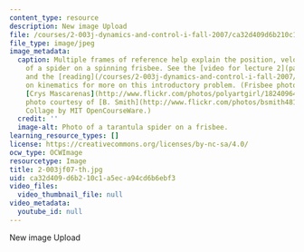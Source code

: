 ```yaml
---
content_type: resource
description: New image Upload
file: /courses/2-003j-dynamics-and-control-i-fall-2007/ca32d409d6b210c1a5eca94cd6b6ebf3_2-003jf07-th.jpg
file_type: image/jpeg
image_metadata:
  caption: Multiple frames of reference help explain the position, velocity and acceleration
    of a spider on a spinning frisbee. See the [video for lecture 2](pages/video-lectures)
    and the [reading](/courses/2-003j-dynamics-and-control-i-fall-2007/pages/readings)
    on kinematics for more on this introductory problem. (Frisbee photo courtesy of
    [Crys Mascarenas](http://www.flickr.com/photos/polyartgirl/182409645/); spider
    photo courtesy of [B. Smith](http://www.flickr.com/photos/bsmith4815/152922109/).
    Collage by MIT OpenCourseWare.)
  credit: ''
  image-alt: Photo of a tarantula spider on a frisbee.
learning_resource_types: []
license: https://creativecommons.org/licenses/by-nc-sa/4.0/
ocw_type: OCWImage
resourcetype: Image
title: 2-003jf07-th.jpg
uid: ca32d409-d6b2-10c1-a5ec-a94cd6b6ebf3
video_files:
  video_thumbnail_file: null
video_metadata:
  youtube_id: null
---
```

New image Upload